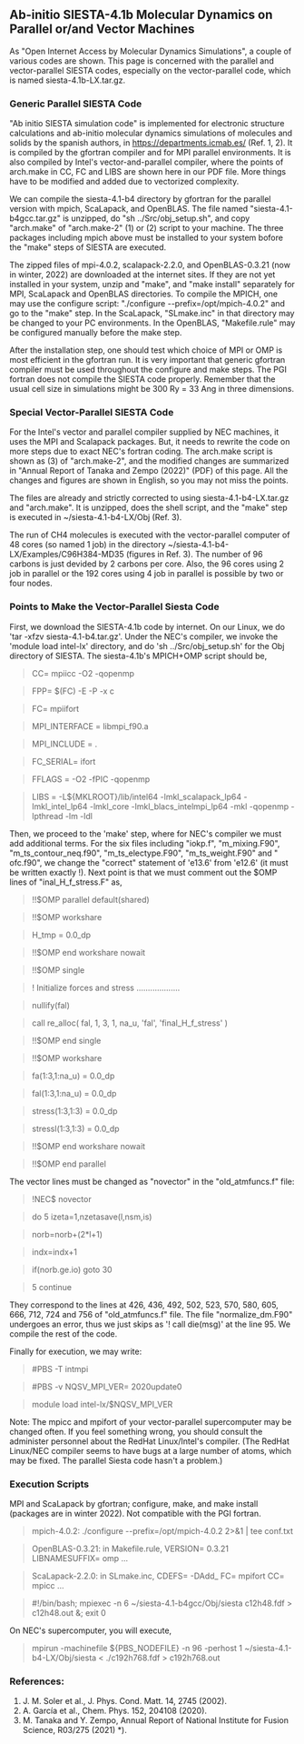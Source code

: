 ## Ab-initio SIESTA-4.1b Molecular Dynamics on Parallel or/and Vector Machines ##

As "Open Internet Access by Molecular Dynamics Simulations", a couple of various codes 
are shown. This page is concerned with the parallel and vector-parallel SIESTA codes,
especially on the vector-parallel code, which is named siesta-4.1b-LX.tar.gz. 

### Generic Parallel SIESTA Code ###

"Ab initio SIESTA simulation code" is implemented for electronic structure calculations and ab-initio molecular dynamics simulations of molecules and solids by the spanish authors, in https://departments.icmab.es/ (Ref. 1, 2). It is compiled by the gfortran compiler and for MPI parallel environments. It is also compiled by Intel's vector-and-parallel compiler, where the points of arch.make in CC, FC and LIBS are shown here in our PDF file. More things have to be modified and added due to vectorized complexity.

We can compile the siesta-4.1-b4 directory by gfortran for the parallel version with mpich, ScaLapack, and OpenBLAS. The file named "siesta-4.1-b4gcc.tar.gz" is unzipped, do "sh ../Src/obj_setup.sh", and copy "arch.make" of "arch.make-2" (1) or (2) script to your machine. The three packages including mpich above must be installed to your system bofore the "make" steps of SIESTA are executed.

The zipped files of mpi-4.0.2, scalapack-2.2.0, and OpenBLAS-0.3.21 (now in winter, 2022) are downloaded at the internet sites. If they are not yet installed in your system, unzip and "make", and "make install" separately for MPI, ScaLapack and OpenBLAS directories. 
To compile the MPICH, one may use the configure script: "./configure --prefix=/opt/mpich-4.0.2" and go to the "make" step. In the ScaLapack, "SLmake.inc" in that directory may be changed to your PC environments. In the OpenBLAS, "Makefile.rule" may be configured manually before the make step. 

After the installation step, one should test which choice of MPI or OMP is most efficient in the gfortran run. It is very important that generic gfortran compiler must be used throughout the configure and make steps. The PGI fortran does not compile the SIESTA code properly. Remember that the usual cell size in simulations might be 300 Ry = 33 Ang in three dimensions.


### Special Vector-Parallel SIESTA Code ###

For the Intel's vector and parallel compiler supplied by NEC machines, it uses the MPI and Scalapack packages. But, it needs to rewrite the code on more steps due to exact NEC's fortran coding. The arch.make script is shown as (3) of "arch.make-2", and the modified changes are summarized in "Annual Report of Tanaka and Zempo (2022)" (PDF) of this page. All the changes and figures are shown in English, so you may not miss the points. 

The files are already and strictly corrected to using siesta-4.1-b4-LX.tar.gz and "arch.make". 
It is unzipped, does the shell script, and the "make" step is executed in ~/siesta-4.1-b4-LX/Obj (Ref. 3). 

The run of CH4 molecules is executed with the vector-parallel computer of 48 cores (so named 1 job)
in the directory ~/siesta-4.1-b4-LX/Examples/C96H384-MD35 (figures in Ref. 3). 
The number of 96 carbons is just devided by 2 carbons per core.
Also, the 96 cores using 2 job in parallel or the 192 cores using 4 job in parallel is possible 
by two or four nodes. 

### Points to Make the Vector-Parallel Siesta Code ###

First, we download the SIESTA-4.1b code by internet. On our Linux, we do 'tar -xfzv siesta-4.1-b4.tar.gz'. 
Under the NEC's compiler, we invoke the 'module load intel-lx' directory, and do 'sh ../Src/obj_setup.sh' 
for the Obj directory of SIESTA. The siesta-4.1b's MPICH+OMP script should be, 

  >CC= mpiicc -O2 -qopenmp  
  
  >FPP= $(FC) -E -P -x c
  
  >FC= mpiifort
  
  >MPI_INTERFACE = libmpi_f90.a 
  
  >MPI_INCLUDE = .
  
  >FC_SERIAL= ifort
  
  >FFLAGS = -O2 -fPIC -qopenmp
  
  >LIBS =  -L${MKLROOT}/lib/intel64 -lmkl_scalapack_lp64 -lmkl_intel_lp64 -lmkl_core -lmkl_blacs_intelmpi_lp64 -mkl -qopenmp -lpthread -lm -ldl

 Then, we proceed to the 'make' step, where for NEC's compiler we must add additional terms. 
For the six files including "iokp.f", "m_mixing.F90", "m_ts_contour_neq.f90", "m_ts_electype.F90",  "m_ts_weight.F90" and " ofc.f90", we change the "correct" statement of 'e13.6' from 'e12.6' (it must be written exactly !). 
Next point is that we must comment out the $OMP lines of "inal_H_f_stress.F" as,

  >!!$OMP parallel default(shared)
  
  >!!$OMP workshare
  
  >H_tmp = 0.0_dp
  
  >!!$OMP end workshare nowait
  
  >!!$OMP single
  
  >!  Initialize forces and stress ...................
  
  >nullify(fal) 
  
  >call re_alloc( fal, 1, 3, 1, na_u, 'fal', 'final_H_f_stress' )
  
  >!!$OMP end single
  
  >!!$OMP workshare
  
  >fa(1:3,1:na_u) = 0.0_dp
  
  >fal(1:3,1:na_u) = 0.0_dp   
  
  >stress(1:3,1:3) = 0.0_dp   
  
  >stressl(1:3,1:3) = 0.0_dp
  
  >!!$OMP end workshare nowait
  
  >!!$OMP end parallel

The vector lines must be changed as "novector" in the "old_atmfuncs.f" file:

  >!NEC$ novector
 
  >do 5 izeta=1,nzetasave(l,nsm,is)
  
  >norb=norb+(2*l+1)
  
  >indx=indx+1
  
  >if(norb.ge.io) goto 30
 
  >5 continue

They correspond to the lines at 426, 436, 492, 502, 523, 570, 580, 605, 666, 712, 724 and 756 of "old_atmfuncs.f" file.
The file "normalize_dm.F90" undergoes an error, thus we just skips as '! call die(msg)' at the line 95. 
We compile the rest of the code. 

Finally for execution, we may write:

  >#PBS -T intmpi

  >#PBS -v NQSV_MPI_VER= 2020update0

  >module load intel-lx/$NQSV_MPI_VER

Note: The mpicc and mpifort of your vector-parallel supercomputer may be changed often.
If you feel something wrong, you should consult the administer personnel about the RedHat Linux/Intel's compiler. 
(The RedHat Linux/NEC compiler seems to have bugs at a large number of atoms, which may be fixed. 
The parallel Siesta code hasn't a problem.)


### Execution Scripts ###
 
MPI and ScaLapack by gfortran; configure, make, and make install (packages are in winter 2022). 
Not compatible with the PGI fortran.

>mpich-4.0.2: ./configure --prefix=/opt/mpich-4.0.2 2>&1 | tee conf.txt

>OpenBLAS-0.3.21: in Makefile.rule, VERSION= 0.3.21  LIBNAMESUFFIX= omp ...

>ScaLapack-2.2.0: in SLmake.inc, CDEFS= -DAdd_  FC= mpifort  CC= mpicc ...

>#!/bin/bash; mpiexec -n 6 ~/siesta-4.1-b4gcc/Obj/siesta c12h48.fdf > c12h48.out &; exit 0

On NEC's supercomputer, you will execute, 

>mpirun -machinefile ${PBS_NODEFILE} -n 96 -perhost 1 ~/siesta-4.1-b4-LX/Obj/siesta < ./c192h768.fdf > c192h768.out

### References: ###

1. J. M. Soler et al., J. Phys. Cond. Matt. 14, 2745 (2002).
2. A. García et al., Chem. Phys. 152, 204108 (2020).
3. M. Tanaka and Y. Zempo, Annual Report of National Institute for Fusion Science, R03/275 (2021) *).
